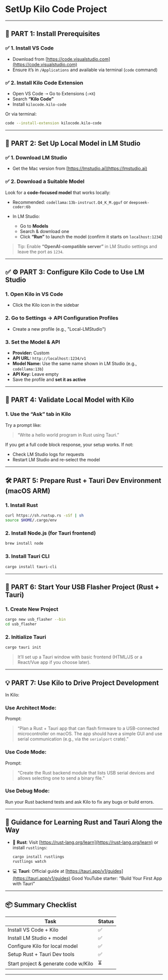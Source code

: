 # SetUp Kilo Code Project
---

## 🔧 PART 1: Install Prerequisites

### ✅ 1. **Install VS Code**

* Download from [https://code.visualstudio.com](https://code.visualstudio.com)
* Ensure it’s in `/Applications` and available via terminal (`code` command)

### ✅ 2. **Install Kilo Code Extension**

* Open VS Code ➝ Go to Extensions (`⇧⌘X`)
* Search **“Kilo Code”**
* Install `kilocode.kilo-code`

Or via terminal:

```sh
code --install-extension kilocode.kilo-code
```

---

## 🤖 PART 2: Set Up Local Model in LM Studio

### ✅ 1. **Download LM Studio**

* Get the Mac version from [https://lmstudio.ai](https://lmstudio.ai)

### ✅ 2. **Download a Suitable Model**

Look for a **code-focused model** that works locally:

* Recommended: `codellama:13b-instruct.Q4_K_M.gguf` or `deepseek-coder:6b`
* In LM Studio:

  * Go to **Models**
  * Search & download one
  * Click **“Run”** to launch the model (confirm it starts on `localhost:1234`)

> Tip: Enable **“OpenAI-compatible server”** in LM Studio settings and leave the port as `1234`.

---

## ✅ ⚙️ PART 3: Configure Kilo Code to Use LM Studio

### 1. **Open Kilo in VS Code**

* Click the Kilo icon in the sidebar

### 2. **Go to Settings → API Configuration Profiles**

* Create a new profile (e.g., "Local-LMStudio")

### 3. **Set the Model & API**

* **Provider:** Custom
* **API URL:** `http://localhost:1234/v1`
* **Model Name:** Use the same name shown in LM Studio (e.g., `codellama:13b`)
* **API Key:** Leave empty
* Save the profile and **set it as active**

---

## 🧪 PART 4: Validate Local Model with Kilo

### 1. Use the “Ask” tab in Kilo

Try a prompt like:

> “Write a hello world program in Rust using Tauri.”

If you get a full code block response, your setup works. If not:

* Check LM Studio logs for requests
* Restart LM Studio and re-select the model

---

## 🛠️ PART 5: Prepare Rust + Tauri Dev Environment (macOS ARM)

### 1. **Install Rust**

```sh
curl https://sh.rustup.rs -sSf | sh
source $HOME/.cargo/env
```

### 2. **Install Node.js (for Tauri frontend)**

```sh
brew install node
```

### 3. **Install Tauri CLI**

```sh
cargo install tauri-cli
```

---

## 🚀 PART 6: Start Your USB Flasher Project (Rust + Tauri)

### 1. **Create New Project**

```sh
cargo new usb_flasher --bin
cd usb_flasher
```

### 2. **Initialize Tauri**

```sh
cargo tauri init
```

> It’ll set up a Tauri window with basic frontend (HTML/JS or a React/Vue app if you choose later).

---

## 💡 PART 7: Use Kilo to Drive Project Development

In Kilo:

### Use **Architect Mode**:

Prompt:

> “Plan a Rust + Tauri app that can flash firmware to a USB-connected microcontroller on macOS. The app should have a simple GUI and use serial communication (e.g., via the `serialport` crate).”

### Use **Code Mode**:

Prompt:

> “Create the Rust backend module that lists USB serial devices and allows selecting one to send a binary file.”

### Use **Debug Mode**:

Run your Rust backend tests and ask Kilo to fix any bugs or build errors.

---

## 🧭 Guidance for Learning Rust and Tauri Along the Way

* 🦀 **Rust**:
  Visit [https://rust-lang.org/learn](https://rust-lang.org/learn) or install `rustlings`:

  ```sh
  cargo install rustlings
  rustlings watch
  ```

* 💻 **Tauri**:
  Official guide at [https://tauri.app/v1/guides](https://tauri.app/v1/guides)
  Good YouTube starter: “Build Your First App with Tauri”

---

## 📦 Summary Checklist

| Task                                 | Status |
| ------------------------------------ | ------ |
| Install VS Code + Kilo               | ✅      |
| Install LM Studio + model            | ✅      |
| Configure Kilo for local model       | ✅      |
| Setup Rust + Tauri Dev tools         | ✅      |
| Start project & generate code w/Kilo | ⏳      |

---

